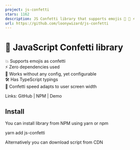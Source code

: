 ```yaml
---
project: js-confetti
stars: 1162
description: JS Confetti library that supports emojis 🦄 🎉 ⚡️
url: https://github.com/loonywizard/js-confetti
---
```


🎉 JavaScript Confetti library
==============================

💥 Supports emojis as confetti  
⚡️ Zero dependencies used  
🦄 Works without any config, yet configurable  
🛠 Has TypeScript typings  
🧩 Confetti speed adapts to user screen width

Links: GitHub | NPM | Demo

Install
-------

You can install library from NPM using yarn or npm

yarn add js-confetti

Alternatively you can download script from CDN

<script src\="https://cdn.jsdelivr.net/npm/js-confetti@latest/dist/js-confetti.browser.js"\></script\>

and then access `JSConfetti` global variable

Usage
-----

Initialize instance of JSConfetti class and call addConfetti method

import JSConfetti from 'js-confetti'

const jsConfetti \= new JSConfetti()

jsConfetti.addConfetti()

_NOTE_ `new JSConfetti()` creates HTML Canvas element and adds it to page, so call it only once!

If need to use custom canvas element, you can pass `canvas` arg to JSConfetti constructor (example)

const canvas \= document.getElementById('your\_custom\_canvas\_id')

const jsConfetti \= new JSConfetti({ canvas })

Customise confetti
------------------

Use emojis as confetti:

jsConfetti.addConfetti({
   emojis: \['🌈', '⚡️', '💥', '✨', '💫', '🌸'\],
})

  

Customize confetti colors:

jsConfetti.addConfetti({
  confettiColors: \[
    '#ff0a54', '#ff477e', '#ff7096', '#ff85a1', '#fbb1bd', '#f9bec7',
  \],
})

  

Customize confetti radius:

jsConfetti.addConfetti({
  confettiRadius: 6,
})

  

Customize confetti number:

jsConfetti.addConfetti({
  confettiRadius: 6,
  confettiNumber: 500,
})

  

Combine different properties:

jsConfetti.addConfetti({
  emojis: \['🦄'\],
  emojiSize: 100,
  confettiNumber: 30,
})

clearCanvas()
-------------

Call `clearCanvas` method to clear canvas

Example:

const jsConfetti \= new JSConfetti()

jsConfetti.addConfetti()

// ... 
jsConfetti.clearCanvas()

addConfetti Promise
-------------------

`addConfetti` method returns Promise, which is resolved when added confetti dissapears from the user screen due to the gravity physics of confetti

Example:

// async/await
await jsConfetti.addConfetti()
console.log('Confetti animation completed!')

// Promise.then
jsConfetti.addConfetti()
   .then(() \=> console.log('Confetti animation completed!'))

How to run locally
------------------

Install dependencies by Yarn or NPM

yarn install

Run `dev` script with website build

yarn run dev

License
-------

MIT

